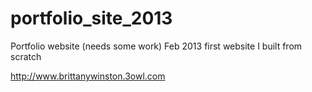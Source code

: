 portfolio_site_2013
===================

Portfolio website (needs some work) Feb 2013 first website I built from scratch

http://www.brittanywinston.3owl.com
